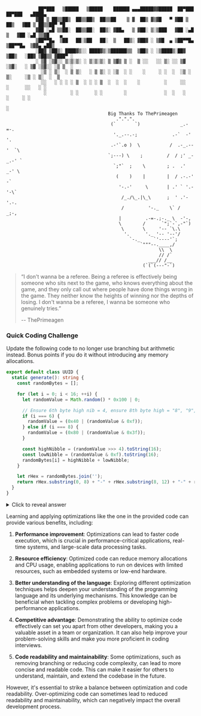  ```

             ██▀███   ▒█████   ▒█████    ██████ ▄▄▄█████▓▓█████  ██▀███      ██▀███   ▄████▄
            ▓██ ▒ ██▒▒██▒  ██▒▒██▒  ██▒▒██    ▒ ▓  ██▒ ▓▒▓█   ▀ ▓██ ▒ ██▒   ▓██ ▒ ██▒▒██▀ ▀█
            ▓██ ░▄█ ▒▒██░  ██▒▒██░  ██▒░ ▓██▄   ▒ ▓██░ ▒░▒███   ▓██ ░▄█ ▒   ▓██ ░▄█ ▒▒▓█    ▄
            ▒██▀▀█▄  ▒██   ██░▒██   ██░  ▒   ██▒░ ▓██▓ ░ ▒▓█  ▄ ▒██▀▀█▄     ▒██▀▀█▄  ▒▓▓▄ ▄██▒
            ░██▓ ▒██▒░ ████▓▒░░ ████▓▒░▒██████▒▒  ▒██▒ ░ ░▒████▒░██▓ ▒██▒   ░██▓ ▒██▒▒ ▓███▀ ░
            ░ ▒▓ ░▒▓░░ ▒░▒░▒░ ░ ▒░▒░▒░ ▒ ▒▓▒ ▒ ░  ▒ ░░   ░░ ▒░ ░░ ▒▓ ░▒▓░   ░ ▒▓ ░▒▓░░ ░▒ ▒  ░
              ░▒ ░ ▒░  ░ ▒ ▒░   ░ ▒ ▒░ ░ ░▒  ░ ░    ░     ░ ░  ░  ░▒ ░ ▒░     ░▒ ░ ▒░  ░  ▒
              ░░   ░ ░ ░ ░ ▒  ░ ░ ░ ▒  ░  ░  ░    ░         ░     ░░   ░      ░░   ░ ░
               ░         ░ ░      ░ ░        ░              ░  ░   ░           ░     ░ ░
                                                                                     ░
                                       Big Thanks To ThePrimeagen
                                          .".".".
                                        (`       `)               _.-=-.
                                         '._.--.-;             .-`  -'  '.
                                        .-'`.o )  \           /  .-_.--'  `\
                                       `;---) \    ;         /  / ;' _-_.-' `
                                         `;"`  ;    \        ; .  .'   _-' \
                                          (    )    |        |  / .-.-'    -`
                                           '-.-'     \       | .' ` '.-'-\`
                                            /_./\_.|\_\      ;  ' .'-'.-.
                                            /         '-._    \` /  _;-,
                                           |         .-=-.;-._ \  -'-,
                                           \        /      `";`-`,-"`)
                                            \       \     '-- `\.\
                                             '.      '._ '-- '--'/
                                               `-._     `'----'`;
                                                   `"""--.____,/
                                                          \\  \
                                                          // /`
                                                      ___// /__
                                                    (`(`(---"-`)
```

> “I don't wanna be a referee.
> Being a referee is effectively being someone
> who sits next to the game,
> who knows everything about the game,
> and they only call out where people have done things wrong in the game.
> They neither know the heights of winning
> nor the depths of losing.
> I don't wanna be a referee,
>  I wanna be someone who genuinely tries.”
>
> -- ThePrimeagen


### Quick Coding Challenge

Update the following code to no longer use branching but arithmetic instead. Bonus points if you do it without introducing any memory allocations.

```typescript
export default class UUID {
  static generate(): string {
    const randomBytes = [];

    for (let i = 0; i < 16; ++i) {
      let randomValue = Math.random() * 0x100 | 0;

      // Ensure 6th byte high nib = 4, ensure 8th byte high = "8", "9", "A" or "B".
      if (i === 6) {
        randomValue = (0x40 | (randomValue & 0xf));
      } else if (i === 8) {
        randomValue = (0x80 | (randomValue & 0x3f));
      }

      const highNibble = (randomValue >>> 4).toString(16);
      const lowNibble = (randomValue & 0xf).toString(16);
      randomBytes[i] = highNibble + lowNibble;
    }

    let rHex = randomBytes.join('');
    return rHex.substring(0, 8) + "-" + rHex.substring(8, 12) + "-" + rHex.substring(12, 16) + "-" + rHex.substring(16, 20) + "-" + rHex.substring(20, 32);
  }
}
```

<details>
<summary>Click to reveal answer</summary>

```typescript
export default class UUID {
  static generate(): string {
    const randomBytes = [];

    for (let i = 0; i < 16; ++i) {
      let randomValue = Math.random() * 0x100 | 0;
      randomValue = (randomValue & ~(~~(i === 6) * 0xf0 | ~~(i === 8) * 0xc0)) | (~~(i === 6) * 0x40) | (~~(i === 8) * 0x80);
      randomBytes[i] = (randomValue >>> 4).toString(16) + (randomValue & 0xf).toString(16);
    }

    let rHex = randomBytes.join('');
    return rHex.substring(0, 8) + "-" + rHex.substring(8, 12) + "-" + rHex.substring(12, 16) + "-" + rHex.substring(16, 20) + "-" + rHex.substring(20, 32);
  }
}
```

</details>

Learning and applying optimizations like the one in the provided code can provide various benefits, including:

1. **Performance improvement**: Optimizations can lead to faster code execution, which is crucial in performance-critical applications, real-time systems, and large-scale data processing tasks.

2. **Resource efficiency**: Optimized code can reduce memory allocations and CPU usage, enabling applications to run on devices with limited resources, such as embedded systems or low-end hardware.

3. **Better understanding of the language**: Exploring different optimization techniques helps deepen your understanding of the programming language and its underlying mechanisms. This knowledge can be beneficial when tackling complex problems or developing high-performance applications.

4. **Competitive advantage**: Demonstrating the ability to optimize code effectively can set you apart from other developers, making you a valuable asset in a team or organization. It can also help improve your problem-solving skills and make you more proficient in coding interviews.

5. **Code readability and maintainability**: Some optimizations, such as removing branching or reducing code complexity, can lead to more concise and readable code. This can make it easier for others to understand, maintain, and extend the codebase in the future.

However, it's essential to strike a balance between optimization and code readability. Over-optimizing code can sometimes lead to reduced readability and maintainability, which can negatively impact the overall development process.

